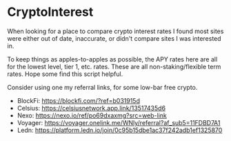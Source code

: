 # CryptoInterest

When looking for a place to compare crypto interest rates I found most sites were either out of date, inaccurate, or didn't compare sites I was interested in.

To keep things as apples-to-apples as possible, the APY rates here are all for the lowest level, tier 1, etc. rates. These are all non-staking/flexible term rates. Hope some find this script helpful.


Consider using one my referral links, for some low-bar free crypto. 
- BlockFi: https://blockfi.com/?ref=b031915d
- Celsius: https://celsiusnetwork.app.link/13517435d6
- Nexo: https://nexo.io/ref/po69dxaxmg?src=web-link
- Voyager: https://voyager.onelink.me/WNly/referral?af_sub5=11FDBD7A1
- Ledn: https://platform.ledn.io/join/0c95b15dbe1ac37f242adb1ef1325870
